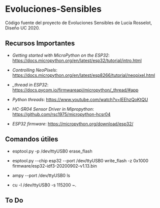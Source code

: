 # Evoluciones-Sensibles
Código fuente del proyecto de Evoluciones Sensibles de Lucía Rosselot, Diseño UC 2020.


## Recursos Importantes

* *Getting started with MicroPython on the ESP32*: https://docs.micropython.org/en/latest/esp32/tutorial/intro.html

* *Controlling NeoPixels*: https://docs.micropython.org/en/latest/esp8266/tutorial/neopixel.html

* *_thread in ESP32*: https://docs.pycom.io/firmwareapi/micropython/_thread/#app

* *Python threads*: https://www.youtube.com/watch?v=IEEhzQoKtQU

* *HC-SR04 Sensor Driver in Mipropython*: https://github.com/rsc1975/micropython-hcsr04

* *ESP32 firmware*: https://micropython.org/download/esp32/


## Comandos útiles

* esptool.py -p /dev/ttyUSB0 erase_flash

* esptool.py --chip esp32 --port /dev/ttyUSB0 write_flash -z 0x1000 firmware/esp32-idf3-20200902-v1.13.bin

* ampy --port /dev/ttyUSB0 ls

* cu -l /dev/ttyUSB0 -s 115200
    ~.


## To Do
